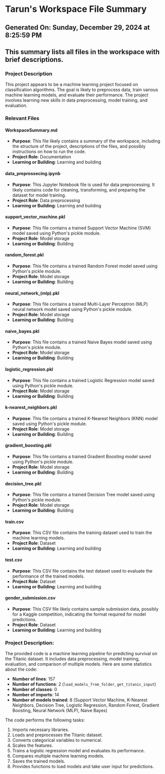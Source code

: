# Tarun's Workspace File Summary
## Generated On: Sunday, December 29, 2024 at 8:25:59 PM
This summary lists all files in the workspace with brief descriptions.
---
### Project Description
This project appears to be a machine learning project focused on classification algorithms. The goal is likely to preprocess data, train various machine learning models, and evaluate their performance. The project involves learning new skills in data preprocessing, model training, and evaluation.

### Relevant Files

#### WorkspaceSummary.md
- **Purpose**: This file likely contains a summary of the workspace, including the structure of the project, descriptions of the files, and possibly instructions on how to run the code.
- **Project Role**: Documentation
- **Learning or Building**: Learning and building

#### data_preprossecing.ipynb
- **Purpose**: This Jupyter Notebook file is used for data preprocessing. It likely contains code for cleaning, transforming, and preparing the dataset for model training.
- **Project Role**: Data preprocessing
- **Learning or Building**: Learning and building

#### support_vector_machine.pkl
- **Purpose**: This file contains a trained Support Vector Machine (SVM) model saved using Python's pickle module.
- **Project Role**: Model storage
- **Learning or Building**: Building

#### random_forest.pkl
- **Purpose**: This file contains a trained Random Forest model saved using Python's pickle module.
- **Project Role**: Model storage
- **Learning or Building**: Building

#### neural_network_(mlp).pkl
- **Purpose**: This file contains a trained Multi-Layer Perceptron (MLP) neural network model saved using Python's pickle module.
- **Project Role**: Model storage
- **Learning or Building**: Building

#### naive_bayes.pkl
- **Purpose**: This file contains a trained Naive Bayes model saved using Python's pickle module.
- **Project Role**: Model storage
- **Learning or Building**: Building

#### logistic_regression.pkl
- **Purpose**: This file contains a trained Logistic Regression model saved using Python's pickle module.
- **Project Role**: Model storage
- **Learning or Building**: Building

#### k-nearest_neighbors.pkl
- **Purpose**: This file contains a trained K-Nearest Neighbors (KNN) model saved using Python's pickle module.
- **Project Role**: Model storage
- **Learning or Building**: Building

#### gradient_boosting.pkl
- **Purpose**: This file contains a trained Gradient Boosting model saved using Python's pickle module.
- **Project Role**: Model storage
- **Learning or Building**: Building

#### decision_tree.pkl
- **Purpose**: This file contains a trained Decision Tree model saved using Python's pickle module.
- **Project Role**: Model storage
- **Learning or Building**: Building

#### train.csv
- **Purpose**: This CSV file contains the training dataset used to train the machine learning models.
- **Project Role**: Dataset
- **Learning or Building**: Learning and building

#### test.csv
- **Purpose**: This CSV file contains the test dataset used to evaluate the performance of the trained models.
- **Project Role**: Dataset
- **Learning or Building**: Learning and building

#### gender_submission.csv
- **Purpose**: This CSV file likely contains sample submission data, possibly for a Kaggle competition, indicating the format required for model predictions.
- **Project Role**: Dataset
- **Learning or Building**: Learning and building 
### Project Description:
 The provided code is a machine learning pipeline for predicting survival on the Titanic dataset. It includes data preprocessing, model training, evaluation, and comparison of multiple models. Here are some statistics about the code:

- **Number of lines**: 157
- **Number of functions**: 2 (`load_models_from_folder`, `get_titanic_input`)
- **Number of classes**: 0
- **Number of imports**: 14
- **Number of models trained**: 8 (Support Vector Machine, K-Nearest Neighbors, Decision Tree, Logistic Regression, Random Forest, Gradient Boosting, Neural Network (MLP), Naive Bayes)

The code performs the following tasks:
1. Imports necessary libraries.
2. Loads and preprocesses the Titanic dataset.
3. Converts categorical variables to numerical.
4. Scales the features.
5. Trains a logistic regression model and evaluates its performance.
6. Compares multiple machine learning models.
7. Saves the trained models.
8. Provides functions to load models and take user input for predictions.
